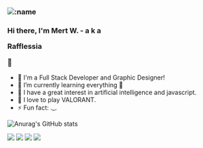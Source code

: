 ### ![:name](https://count.getloli.com/get/@:Rafflessia?theme=rule34)


### Hi there, I'm Mert W. - a k a <p height=20px>Rafflessia</p> 👋

- 🔭 I'm a Full Stack Developer and Graphic Designer!
- 🌱 I’m currently learning everything 🤣
- 👯 I have a great interest in artificial intelligence and javascript.
- 🥅 I love to play VALORANT.
- ⚡ Fun fact: ._.


![Anurag's GitHub stats](https://github-readme-stats.vercel.app/api?username=Rafflessia&theme=midnight-purple&show_icons=true)

<p align="left">
   <a href="https://discord.com/users/408401416919580672" target"blank_"><img src="https://img.shields.io/badge/discord%20-7289DA.svg?&style=for-the-badge&logo=discord&logoColor=white"></a>
   <a href="https://open.spotify.com/user/wync8q9b1t53i3x9pjjaoed1f?si=d616a91b156546e5" target"blank_"><img src="https://img.shields.io/badge/Spotify%20-1ed760.svg?&style=for-the-badge&logo=spotify&logoColor=white"></a>
   <a href="https://instagram.com/mertwalker3" target"blank_"><img src="https://img.shields.io/badge/INSTAGRAM%20-DC3175.svg?&style=for-the-badge&logo=instagram&logoColor=white"></a>
   <a href="https://github.com/Rafflessia" target"blank_"><img src="https://img.shields.io/badge/GitHub%20-191717.svg?&style=for-the-badge&logo=github&logoColor=white"></a>
</p>
